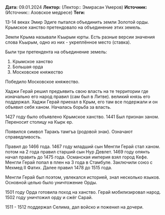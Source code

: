 **Дата:** 09.01.2024
**Лектор:** (Лектор::  Эмирасан Умеров)
**Источник:** (Источник:: Азовское медресе)
**Теги:** 

13-14 веках Эмир Эдиге пытался объединить земли Золотой орды. Крымское ханство претендовало на объединение этих земель.

Земли Крыма называли Къырым юрты. Есть разные версии значения слова Къырым, одно из них - укреплённое место (ставка).

Были три претендента на объединение земель:
1. Крымское ханство
2. Большая орда
3. Московское княжество

Победило Московское княжество. 

Хаджи Герай решил предъявить свою власть на те территории где изначально его народ правил (сам был в Литве). великий князь его поддержал. Хаджи Герай приехал в Крым, его там все подержали и он объявил себя ханом. Началась борьба за власть.

1427 году было объявлено Крымское ханство. 1441 Был признан заном. Переносит столицу на Кырк ер.

Появился символ Таракъ тамгъа (родовой знак). Означают справедливость.

Правил до 1466 года. 1467 году младший сын Менгли Герай стал ханом. потом на 2 года правил старший сын Нур Девлет. 1469 году опянть начал править до 1475 года. Османская империя взял город Кефе. Менгли Герай попал в плен на 3 года в Стамбуле. Заключили союз с Мехмед II Фатих. Далее правил 1478 до 1515 года.

Менгли Герай был поэтом, увлекался историей, знал несколько языков. Основной целью было уничтожение Орды.

1501 году Орда готовила поход на ханство. Герай мобилизировал народ. 1502 году уничтожил орду и сжёг Сарай.

1511 - 1512 поддержал Селима, дал войско и поженил на дочери.